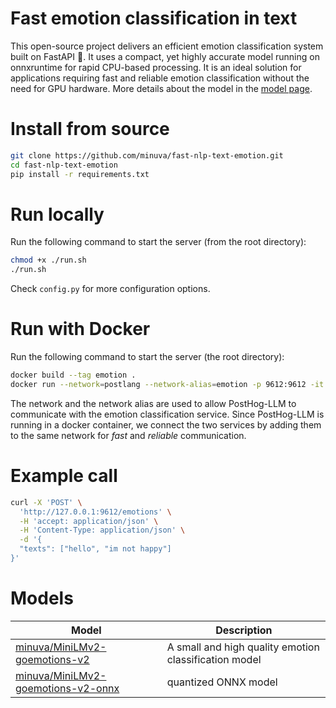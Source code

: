 # Fast emotion classification in text

This open-source project delivers an efficient emotion classification system built on FastAPI 🚀. It uses a compact, yet highly accurate model running on onnxruntime for rapid CPU-based processing. It is an ideal solution for applications requiring fast and reliable emotion classification without the need for GPU hardware. More details about the model in the [model page](https://huggingface.co/minuva/MiniLMv2-goemotions-v2).


# Install from source
```bash
git clone https://github.com/minuva/fast-nlp-text-emotion.git
cd fast-nlp-text-emotion
pip install -r requirements.txt
```


# Run locally

Run the following command to start the server (from the root directory):

```bash
chmod +x ./run.sh
./run.sh
```

Check `config.py` for more configuration options.


# Run with Docker

Run the following command to start the server (the root directory):

```bash
docker build --tag emotion .
docker run --network=postlang --network-alias=emotion -p 9612:9612 -it emotion
```

The network and the network alias are used to allow PostHog-LLM to communicate with the emotion classification service.
Since PostHog-LLM is running in a docker container, we connect the two services by adding them to the same network for *fast* and *reliable* communication.


# Example call
```bash
curl -X 'POST' \
  'http://127.0.0.1:9612/emotions' \
  -H 'accept: application/json' \
  -H 'Content-Type: application/json' \
  -d '{
  "texts": ["hello", "im not happy"]
}'
```

# Models

| Model | Description |
| --- | --- |
| [minuva/MiniLMv2-goemotions-v2](https://huggingface.co/minuva/MiniLMv2-goemotions-v2) | A small and high quality emotion classification model |
| [minuva/MiniLMv2-goemotions-v2-onnx](https://huggingface.co/minuva/MiniLMv2-goemotions-v2-onnx) | quantized ONNX model |